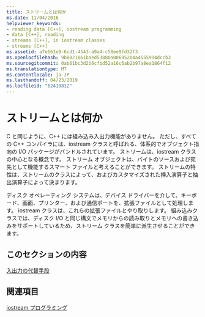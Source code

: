 ```yaml
---
title: ストリームとは何か
ms.date: 11/04/2016
helpviewer_keywords:
- reading data [C++], iostream programming
- data [C++], reading
- streams [C++], in iostream classes
- streams [C++]
ms.assetid: a7e661e9-6cd1-4543-a9a4-c58ee9fd32f3
ms.openlocfilehash: 9b8821861baed53880a00695204a4555994dccb3
ms.sourcegitcommit: 0ab61bc3d2b6cfbd52a16c6ab2b97a8ea1864f12
ms.translationtype: MT
ms.contentlocale: ja-JP
ms.lasthandoff: 04/23/2019
ms.locfileid: "62410812"
---
```

# <a name="what-a-stream-is"></a>ストリームとは何か

C と同じように、C++ には組み込み入出力機能がありません。 ただし、すべての C++ コンパイラには、iostream クラスと呼ばれる、体系的でオブジェクト指向の I/O パッケージがバンドルされています。 ストリームは、iostream クラスの中心となる概念です。 ストリーム オブジェクトは、バイトのソースおよび宛先として機能するスマート ファイルと考えることができます。 ストリームの特性は、ストリームのクラスによって、およびカスタマイズされた挿入演算子と抽出演算子によって決まります。

ディスク オペレーティング システムは、デバイス ドライバーを介して、キーボード、画面、プリンター、および通信ポートを、拡張ファイルとして処理します。 iostream クラスは、これらの拡張ファイルとやり取りします。 組み込みクラスでは、ディスク I/O と同じ構文でメモリからの読み取りとメモリへの書き込みをサポートしているため、ストリーム クラスを簡単に派生させることができます。

## <a name="in-this-section"></a>このセクションの内容

[入出力の代替手段](../standard-library/input-output-alternatives.md)

## <a name="see-also"></a>関連項目

[iostream プログラミング](../standard-library/iostream-programming.md)<br/>
